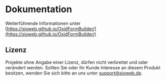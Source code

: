 # Dokumentation

Weiterführende Informationen unter [https://sioweb.github.io/OxidFormBuilder/](https://sioweb.github.io/OxidFormBuilder/)

## Lizenz

Projekte ohne Angabe einer Lizenz, dürfen nicht verbreitet und oder verändert werden. Sollten Sie oder Ihr Kunde Interesse an diesem Produkt besitzen, wenden Sie sich bitte an uns unter support@sioweb.de.
